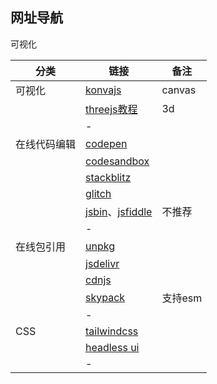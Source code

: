 ## 网址导航

可视化

| 分类         | 链接                                                         | 备注    |
| ------------ | ------------------------------------------------------------ | ------- |
| 可视化       | [konvajs](https://konvajs.org/)                              | canvas  |
|              | [threejs教程](https://discoverthreejs.com/zh/book/first-steps/animation-loop/) | 3d      |
|              | -                                                            |         |
| 在线代码编辑 | [codepen](https://codepen.io/your-work/)                     |         |
|              | [codesandbox](https://codesandbox.io/dashboard/recent)       |         |
|              | [stackblitz](https://stackblitz.com/)                        |         |
|              | [glitch](https://glitch.com/dashboard?group=owned&sortColumn=boost&sortDirection=DESC&page=1&showAll=false&filterDomain=) |         |
|              | [jsbin](https://jsbin.com/)、[jsfiddle](https://jsfiddle.net/) | 不推荐  |
|              | -                                                            |         |
| 在线包引用   | [unpkg](https://www.unpkg.com/)                              |         |
|              | [jsdelivr](https://www.jsdelivr.com/package/npm/lodash)      |         |
|              | [cdnjs](https://cdnjs.com/libraries/lodash.js)               |         |
|              | [skypack](https://www.skypack.dev/)                          | 支持esm |
|              | -                                                            |         |
| CSS          | [tailwindcss](https://tailwindcss.com/)                      |         |
|              | [headless ui](https://headlessui.com/)                       |         |
|              | -                                                            |         |



